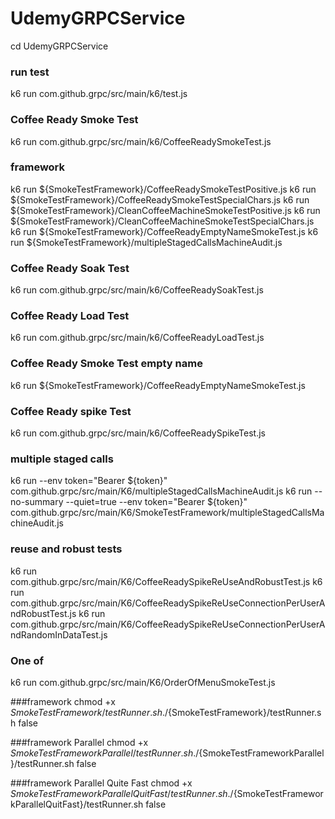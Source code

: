 # UdemyGRPCService
cd UdemyGRPCService

### run test
k6 run com.github.grpc/src/main/k6/test.js


### Coffee Ready Smoke Test
k6 run com.github.grpc/src/main/k6/CoffeeReadySmokeTest.js

### framework
k6 run ${SmokeTestFramework}/CoffeeReadySmokeTestPositive.js
k6 run ${SmokeTestFramework}/CoffeeReadySmokeTestSpecialChars.js
k6 run ${SmokeTestFramework}/CleanCoffeeMachineSmokeTestPositive.js
k6 run ${SmokeTestFramework}/CleanCoffeeMachineSmokeTestSpecialChars.js
k6 run ${SmokeTestFramework}/CoffeeReadyEmptyNameSmokeTest.js
k6 run ${SmokeTestFramework}/multipleStagedCallsMachineAudit.js
### Coffee Ready Soak Test
k6 run com.github.grpc/src/main/k6/CoffeeReadySoakTest.js

### Coffee Ready Load Test
k6 run com.github.grpc/src/main/k6/CoffeeReadyLoadTest.js

### Coffee Ready Smoke Test empty name 
k6 run ${SmokeTestFramework}/CoffeeReadyEmptyNameSmokeTest.js

### Coffee Ready spike Test
k6 run com.github.grpc/src/main/k6/CoffeeReadySpikeTest.js

### multiple staged calls 
k6 run --env token="Bearer ${token}" com.github.grpc/src/main/K6/multipleStagedCallsMachineAudit.js
k6 run --no-summary --quiet=true --env token="Bearer ${token}" com.github.grpc/src/main/K6/SmokeTestFramework/multipleStagedCallsMachineAudit.js

### reuse and robust tests
k6 run com.github.grpc/src/main/K6/CoffeeReadySpikeReUseAndRobustTest.js
k6 run com.github.grpc/src/main/K6/CoffeeReadySpikeReUseConnectionPerUserAndRobustTest.js
k6 run com.github.grpc/src/main/K6/CoffeeReadySpikeReUseConnectionPerUserAndRandomInDataTest.js

### One of
k6 run com.github.grpc/src/main/K6/OrderOfMenuSmokeTest.js

###framework
chmod +x ${SmokeTestFramework}/testRunner.sh
./${SmokeTestFramework}/testRunner.sh false

###framework Parallel
chmod +x ${SmokeTestFrameworkParallel}/testRunner.sh
./${SmokeTestFrameworkParallel}/testRunner.sh false


###framework Parallel Quite Fast
chmod +x ${SmokeTestFrameworkParallelQuitFast}/testRunner.sh
./${SmokeTestFrameworkParallelQuitFast}/testRunner.sh false
